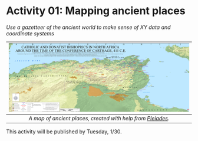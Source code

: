 # **Activity 01: Mapping ancient places** <!-- omit in toc -->
*Use a gazetteer of the ancient world to make sense of XY data and coordinate systems*

|                              ![travels](images/image019.png)                              |
| :---------------------------------------------------------------------------------------: |
| *A map of ancient places, created with help from [Pleiades](https://pleiades.stoa.org/)*. |

This activity will be published by Tuesday, 1/30.